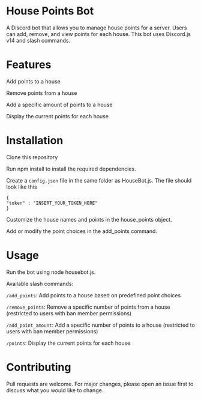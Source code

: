 # House Points Bot
A Discord bot that allows you to manage house points for a server. Users can add, remove, and view points for each house. This bot uses Discord.js v14 and slash commands.

# Features
Add points to a house

Remove points from a house

Add a specific amount of points to a house

Display the current points for each house

# Installation
Clone this repository

Run npm install to install the required dependencies.

Create a `config.json` file in the same folder as HouseBot.js.  The file should look like this
```
{
"token" : "INSERT_YOUR_TOKEN_HERE"
}
```

Customize the house names and points in the house_points object.

Add or modify the point choices in the add_points command.

# Usage
Run the bot using node housebot.js.

Available slash commands:

`/add_points`: Add points to a house based on predefined point choices

`/remove_points`: Remove a specific number of points from a house (restricted to users with ban member permissions)

`/add_point_amount`: Add a specific number of points to a house (restricted to users with ban member permissions)

`/points`: Display the current points for each house

# Contributing
Pull requests are welcome. For major changes, please open an issue first to discuss what you would like to change.
